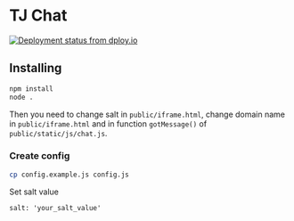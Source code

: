 # TJ Chat

[![Deployment status from dploy.io](https://cmtt.dploy.io/badge/56046447932552/31955.svg)](http://dploy.io)

## Installing
```bash
npm install
node .
```

Then you need to change salt in `public/iframe.html`, change domain name in `public/iframe.html` and in function `gotMessage()` of `public/static/js/chat.js`.

### Create config
```bash
cp config.example.js config.js
```
Set salt value
```
salt: 'your_salt_value'
```
